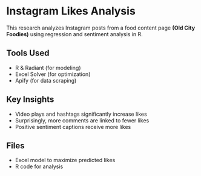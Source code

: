# Instagram Likes Analysis 

This research analyzes Instagram posts from a food content page **(Old City Foodies)** using regression and sentiment analysis in R.

##  Tools Used
- R & Radiant (for modeling)
- Excel Solver (for optimization)
- Apify (for data scraping)

## Key Insights
- Video plays and hashtags significantly increase likes
- Surprisingly, more comments are linked to fewer likes
- Positive sentiment captions receive more likes

## Files
-  Excel model to maximize predicted likes
- R code for analysis


